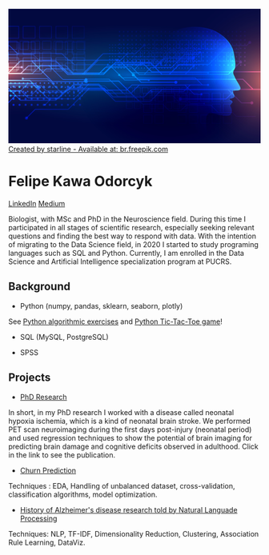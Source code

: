 ![alt text](https://raw.githubusercontent.com/felipeodorcyk/Data_Science_Portfolio/main/18298.jpg)
<a href='https://br.freepik.com/fotos-vetores-gratis/fundo'>Created by starline - Available at: br.freepik.com</a>

# Felipe Kawa Odorcyk 
[LinkedIn](www.linkedin.com/in/felipe-odorcyk)            [Medium](https://medium.com/@felipe.odorcyk)

Biologist, with MSc and PhD in the Neuroscience field. During this time I participated in all stages of scientific research, especially seeking relevant questions
and finding the best way to respond with data. With the intention of migrating to the Data Science field, in 2020 I started to study programing languages such as SQL and Python. Currently, I am enrolled in the Data Science and Artificial Intelligence specialization program at PUCRS.

## Background
* Python (numpy, pandas, sklearn, seaborn, plotly)

See [Python algorithmic exercises](https://github.com/felipeodorcyk/Codility_Python_Exercises) and [Python Tic-Tac-Toe game](https://github.com/felipeodorcyk/Tic_Tac_Toe_Python)!

* SQL (MySQL, PostgreSQL)

* SPSS

## Projects
* [PhD Research](https://pubmed.ncbi.nlm.nih.gov/32304750/)

In short, in my PhD research I worked with a disease called neonatal hypoxia ischemia, which is a kind of neonatal brain stroke. We performed PET scan neuroimaging during the first days post-injury (neonatal period) and used regression techniques to show the potential of brain imaging for predicting brain damage and cognitive deficits observed in adulthood. Click in the link to see the publication.

* [Churn Prediction](https://colab.research.google.com/github/felipeodorcyk/Data_Science_Portfolio/blob/main/TelecomUsers.ipynb)

Techniques : EDA, Handling of unbalanced dataset, cross-validation, classification algorithms, model optimization.

* [History of Alzheimer's disease research told by Natural Languade Processing](https://colab.research.google.com/github/felipeodorcyk/Data_Science_Portfolio/blob/main/AlzheimerDiseaseProject.ipynb)

Techniques: NLP, TF-IDF, Dimensionality Reduction, Clustering, Association Rule Learning, DataViz.
